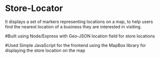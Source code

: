 # Store-Locator
It displays a set of markers representing locations on a map, to help users find the nearest location of a business they are interested in visiting.

#Built using Node/Express with Geo-JSON location field for store locations <br>

#Used Simple JavaScript for the frontend using the MapBox library for displaying the store location on the map


